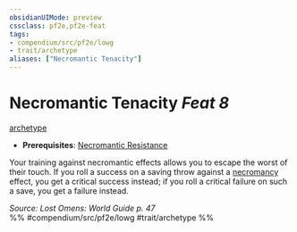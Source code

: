 ```yaml
---
obsidianUIMode: preview
cssclass: pf2e,pf2e-feat
tags:
- compendium/src/pf2e/lowg
- trait/archetype
aliases: ["Necromantic Tenacity"]
---
```

# Necromantic Tenacity  *Feat 8*  
[archetype](../../Rules/traits/archetype.md)  

- **Prerequisites**: [Necromantic Resistance](necromantic-resistance-lowg.md)

Your training against necromantic effects allows you to escape the worst of their touch. If you roll a success on a saving throw against a [necromancy](../../Rules/traits/necromancy.md) effect, you get a critical success instead; if you roll a critical failure on such a save, you get a failure instead.

*Source: Lost Omens: World Guide p. 47*  
%% #compendium/src/pf2e/lowg #trait/archetype %%